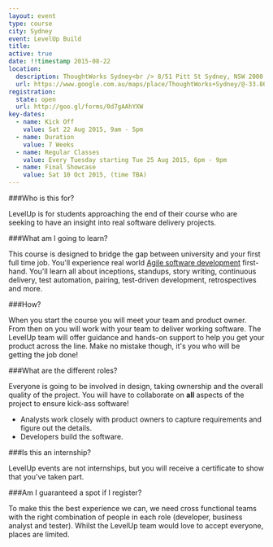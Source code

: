 ```yaml
---
layout: event
type: course
city: Sydney
event: LevelUp Build
title:
active: true
date: !!timestamp 2015-08-22
location:
  description: ThoughtWorks Sydney<br /> 8/51 Pitt St Sydney, NSW 2000
  url: https://www.google.com.au/maps/place/ThoughtWorks+Sydney/@-33.863001,151.208787,17z/data=!3m1!4b1!4m2!3m1!1s0x6b12ae42229e02a9:0x339b7ae0de393bb1
registration:
  state: open
  url: http://goo.gl/forms/0d7gAAhYXW
key-dates:
  - name: Kick Off
    value: Sat 22 Aug 2015, 9am - 5pm
  - name: Duration
    value: 7 Weeks
  - name: Regular Classes
    value: Every Tuesday starting Tue 25 Aug 2015, 6pm - 9pm
  - name: Final Showcase
    value: Sat 10 Oct 2015, (time TBA)
---
```

###Who is this for?

LevelUp is for students approaching the end of their course who are seeking to have an insight into real software delivery projects.

###What am I going to learn?

This course is designed to bridge the gap between university and your first full time job.
You'll experience real world [Agile software development](http://en.wikipedia.org/wiki/Agile_software_development)
first-hand. You'll learn all about inceptions, standups, story writing, continuous delivery, test automation, pairing, test-driven development, retrospectives and more.

###How?

When you start the course you will meet your team and product owner. From then on you will work with your team to deliver working software.
The LevelUp team will offer guidance and hands-on support to help you get your product across the line. Make no mistake though, it's you who will be getting the job done!

###What are the different roles?

Everyone is going to be involved in design, taking ownership and the overall quality of the project.
You will have to collaborate on **all** aspects of the project to ensure kick-ass software!

- Analysts work closely with product owners to capture requirements and figure out the details.
- Developers build the software.

###Is this an internship?

LevelUp events are not internships, but you will receive a certificate to show that you've taken part.

###Am I guaranteed a spot if I register?

To make this the best experience we can, we need cross functional teams with the right combination of people in each role (developer, business analyst and tester). Whilst the LevelUp team would love to accept everyone, places are limited.
